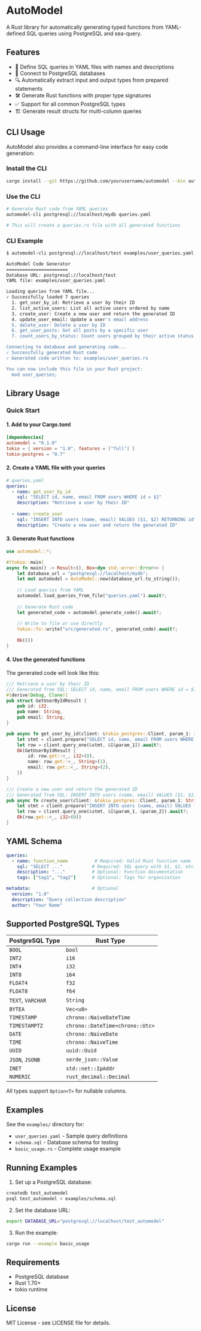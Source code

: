 # AutoModel

A Rust library for automatically generating typed functions from YAML-defined SQL queries using PostgreSQL and sea-query.

## Features

- 📝 Define SQL queries in YAML files with names and descriptions
- 🔌 Connect to PostgreSQL databases
- 🔍 Automatically extract input and output types from prepared statements
- 🛠️ Generate Rust functions with proper type signatures
- ✅ Support for all common PostgreSQL types
- 🏗️ Generate result structs for multi-column queries

## CLI Usage

AutoModel also provides a command-line interface for easy code generation:

### Install the CLI

```bash
cargo install --git https://github.com/yourusername/automodel --bin automodel-cli
```

### Use the CLI

```bash
# Generate Rust code from YAML queries
automodel-cli postgresql://localhost/mydb queries.yaml

# This will create a queries.rs file with all generated functions
```

### CLI Example

```bash
$ automodel-cli postgresql://localhost/test examples/user_queries.yaml

AutoModel Code Generator
=======================
Database URL: postgresql://localhost/test
YAML file: examples/user_queries.yaml

Loading queries from YAML file...
✓ Successfully loaded 7 queries
  1. get_user_by_id: Retrieve a user by their ID
  2. list_active_users: List all active users ordered by name
  3. create_user: Create a new user and return the generated ID
  4. update_user_email: Update a user's email address
  5. delete_user: Delete a user by ID
  6. get_user_posts: Get all posts by a specific user
  7. count_users_by_status: Count users grouped by their active status

Connecting to database and generating code...
✓ Successfully generated Rust code
✓ Generated code written to: examples/user_queries.rs

You can now include this file in your Rust project:
  mod user_queries;
```

## Library Usage

### Quick Start

#### 1. Add to your Cargo.toml

```toml
[dependencies]
automodel = "0.1.0"
tokio = { version = "1.0", features = ["full"] }
tokio-postgres = "0.7"
```

#### 2. Create a YAML file with your queries

```yaml
# queries.yaml
queries:
  - name: get_user_by_id
    sql: "SELECT id, name, email FROM users WHERE id = $1"
    description: "Retrieve a user by their ID"
    
  - name: create_user
    sql: "INSERT INTO users (name, email) VALUES ($1, $2) RETURNING id"
    description: "Create a new user and return the generated ID"
```

#### 3. Generate Rust functions

```rust
use automodel::*;

#[tokio::main]
async fn main() -> Result<(), Box<dyn std::error::Error>> {
    let database_url = "postgresql://localhost/mydb";
    let mut automodel = AutoModel::new(database_url.to_string());
    
    // Load queries from YAML
    automodel.load_queries_from_file("queries.yaml").await?;
    
    // Generate Rust code
    let generated_code = automodel.generate_code().await?;
    
    // Write to file or use directly
    tokio::fs::write("src/generated.rs", generated_code).await?;
    
    Ok(())
}
```

#### 4. Use the generated functions

The generated code will look like this:

```rust
/// Retrieve a user by their ID
/// Generated from SQL: SELECT id, name, email FROM users WHERE id = $1
#[derive(Debug, Clone)]
pub struct GetUserByIdResult {
    pub id: i32,
    pub name: String,
    pub email: String,
}

pub async fn get_user_by_id(client: &tokio_postgres::Client, param_1: i32) -> Result<GetUserByIdResult, tokio_postgres::Error> {
    let stmt = client.prepare("SELECT id, name, email FROM users WHERE id = $1").await?;
    let row = client.query_one(&stmt, &[&param_1]).await?;
    Ok(GetUserByIdResult {
        id: row.get::<_, i32>(0),
        name: row.get::<_, String>(1),
        email: row.get::<_, String>(2),
    })
}

/// Create a new user and return the generated ID
/// Generated from SQL: INSERT INTO users (name, email) VALUES ($1, $2) RETURNING id
pub async fn create_user(client: &tokio_postgres::Client, param_1: String, param_2: String) -> Result<i32, tokio_postgres::Error> {
    let stmt = client.prepare("INSERT INTO users (name, email) VALUES ($1, $2) RETURNING id").await?;
    let row = client.query_one(&stmt, &[&param_1, &param_2]).await?;
    Ok(row.get::<_, i32>(0))
}
```

## YAML Schema

```yaml
queries:
  - name: function_name          # Required: Valid Rust function name
    sql: "SELECT ..."           # Required: SQL query with $1, $2, etc. for parameters
    description: "..."          # Optional: Function documentation
    tags: ["tag1", "tag2"]      # Optional: Tags for organization

metadata:                       # Optional
  version: "1.0"
  description: "Query collection description"
  author: "Your Name"
```

## Supported PostgreSQL Types

| PostgreSQL Type | Rust Type |
|----------------|-----------|
| `BOOL` | `bool` |
| `INT2` | `i16` |
| `INT4` | `i32` |
| `INT8` | `i64` |
| `FLOAT4` | `f32` |
| `FLOAT8` | `f64` |
| `TEXT`, `VARCHAR` | `String` |
| `BYTEA` | `Vec<u8>` |
| `TIMESTAMP` | `chrono::NaiveDateTime` |
| `TIMESTAMPTZ` | `chrono::DateTime<chrono::Utc>` |
| `DATE` | `chrono::NaiveDate` |
| `TIME` | `chrono::NaiveTime` |
| `UUID` | `uuid::Uuid` |
| `JSON`, `JSONB` | `serde_json::Value` |
| `INET` | `std::net::IpAddr` |
| `NUMERIC` | `rust_decimal::Decimal` |

All types support `Option<T>` for nullable columns.

## Examples

See the `examples/` directory for:

- `user_queries.yaml` - Sample query definitions
- `schema.sql` - Database schema for testing
- `basic_usage.rs` - Complete usage example

## Running Examples

1. Set up a PostgreSQL database:
```bash
createdb test_automodel
psql test_automodel < examples/schema.sql
```

2. Set the database URL:
```bash
export DATABASE_URL="postgresql://localhost/test_automodel"
```

3. Run the example:
```bash
cargo run --example basic_usage
```

## Requirements

- PostgreSQL database
- Rust 1.70+
- tokio runtime

## License

MIT License - see LICENSE file for details.
